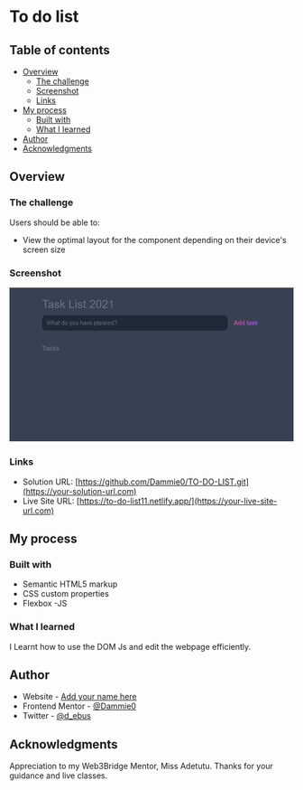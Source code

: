 # To do list


## Table of contents

- [Overview](#overview)
  - [The challenge](#the-challenge)
  - [Screenshot](#screenshot)
  - [Links](#links)
- [My process](#my-process)
  - [Built with](#built-with)
  - [What I learned](#what-i-learned)
- [Author](#author)
- [Acknowledgments](#acknowledgments)


## Overview

### The challenge

Users should be able to:

- View the optimal layout for the component depending on their device's screen size

### Screenshot

![](./to%20do.png)


### Links

- Solution URL: [https://github.com/Dammie0/TO-DO-LIST.git](https://your-solution-url.com)
- Live Site URL: [https://to-do-list11.netlify.app/](https://your-live-site-url.com)

## My process

### Built with

- Semantic HTML5 markup
- CSS custom properties
- Flexbox
-JS

### What I learned
I Learnt how to use the DOM Js and edit the webpage efficiently.


## Author

- Website - [Add your name here](https://www.your-site.com)
- Frontend Mentor - [@Dammie0](https://www.frontendmentor.io/profile/yourusername)
- Twitter - [@d_ebus](https://www.twitter.com/yourusername)

## Acknowledgments
Appreciation to my Web3Bridge Mentor, Miss Adetutu. Thanks for your guidance and live classes.